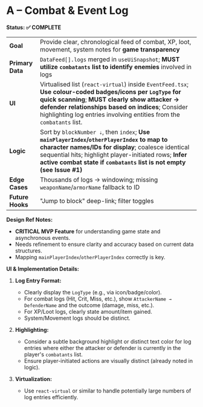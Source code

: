 # A – Combat & Event Log

**Status: ✅ COMPLETE**

|  |  |
|---|---|
| **Goal** | Provide clear, chronological feed of combat, XP, loot, movement, system notes for **game transparency** |
| **Primary Data** | `DataFeed[].logs` merged in `useUiSnapshot`; **MUST utilize `combatants` list to identify enemies** involved in logs |
| **UI** | Virtualised list (`react-virtual`) inside `EventFeed.tsx`; **Use colour-coded badges/icons per `LogType` for quick scanning**; **MUST clearly show attacker → defender relationships based on indices**; Consider highlighting log entries involving entities from the `combatants` list. |
| **Logic** | Sort by `blockNumber ⇣`, then `index`; **Use `mainPlayerIndex`/`otherPlayerIndex` to map to character names/IDs for display**; coalesce identical sequential hits; highlight player-initiated rows; **Infer active combat state if `combatants` list is not empty (see Issue #1)** |
| **Edge Cases** | Thousands of logs → windowing; missing `weaponName`/`armorName` fallback to ID |
| **Future Hooks** | "Jump to block" deep-link; filter toggles |

**Design Ref Notes:**
*   **CRITICAL MVP Feature** for understanding game state and asynchronous events.
*   Needs refinement to ensure clarity and accuracy based on current data structures.
*   Mapping `mainPlayerIndex`/`otherPlayerIndex` correctly is key.

**UI & Implementation Details:**

1.  **Log Entry Format:**
    *   Clearly display the `LogType` (e.g., via icon/badge/color).
    *   For combat logs (Hit, Crit, Miss, etc.), show `AttackerName → DefenderName` and the outcome (damage, miss, etc.).
    *   For XP/Loot logs, clearly state amount/item gained.
    *   System/Movement logs should be distinct.

2.  **Highlighting:**
    *   Consider a subtle background highlight or distinct text color for log entries where either the attacker or defender is currently in the player's `combatants` list.
    *   Ensure player-initiated actions are visually distinct (already noted in logic).

3.  **Virtualization:**
    *   Use `react-virtual` or similar to handle potentially large numbers of log entries efficiently.
